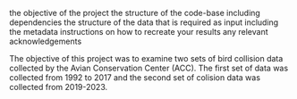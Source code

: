 the objective of the project
the structure of the code-base including dependencies
the structure of the data that is required as input including the metadata
instructions on how to recreate your results
any relevant acknowledgements


The objective of this project was to examine two sets of bird collision data collected by the Avian Conservation Center (ACC). The first set of data was collected from 1992 to 2017 and the second set of colision data was collected from 2019-2023. 